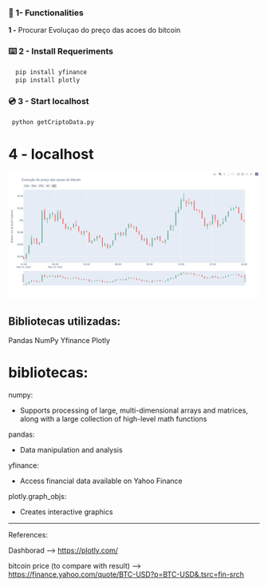### 	:electric_plug: 1- Functionalities
**1 -** Procurar Evoluçao do preço das acoes do bitcoin <br>

### :keyboard: 2 - Install Requeriments
```cmd
  pip install yfinance
  pip install plotly
```
### :cd: 3 - Start localhost
```cmd
 python getCriptoData.py
```
# 4 - localhost

![Results](Results.png)

## Bibliotecas utilizadas:
Pandas
NumPy
Yfinance
Plotly 

# bibliotecas:
numpy:
- Supports processing of large, multi-dimensional arrays and matrices, along with a large collection of high-level math functions

pandas:
- Data manipulation and analysis

yfinance:
- Access financial data available on Yahoo Finance

plotly.graph_objs:
- Creates interactive graphics

___________________________________________________________________________________________________________
References:

Dashborad 
-->  https://plotly.com/

bitcoin price (to compare with result)
--> https://finance.yahoo.com/quote/BTC-USD?p=BTC-USD&.tsrc=fin-srch 

